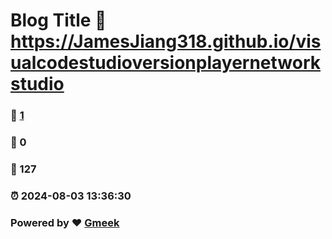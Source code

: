 # Blog Title :link: https://JamesJiang318.github.io/visualcodestudioversionplayernetworkstudio 
### :page_facing_up: [1](https://JamesJiang318.github.io/visualcodestudioversionplayernetworkstudio/tag.html) 
### :speech_balloon: 0 
### :hibiscus: 127 
### :alarm_clock: 2024-08-03 13:36:30 
### Powered by :heart: [Gmeek](https://github.com/Meekdai/Gmeek)
